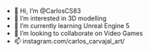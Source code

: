 - 👋 Hi, I’m @CarlosCS83
- 👀 I’m interested in 3D modelling
- 🌱 I’m currently learning Unreal Engine 5
- 💞️ I’m looking to collaborate on Video Games
- 📫 instagram.com/carlos_carvajal_art/

<!---
CarlosCS83/CarlosCS83 is a ✨ special ✨ repository because its `README.md` (this file) appears on your GitHub profile.
You can click the Preview link to take a look at your changes.
--->
